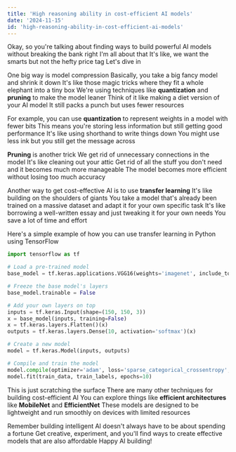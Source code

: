 ```yaml
---
title: 'High reasoning ability in cost-efficient AI models'
date: '2024-11-15'
id: 'high-reasoning-ability-in-cost-efficient-ai-models'
---
```


Okay, so you're talking about finding ways to build powerful AI models without breaking the bank right  I'm all about that  It's like, we want the smarts but not the hefty price tag  Let's dive in

One big way is model compression  Basically, you take a big fancy model and shrink it down  It's like those magic tricks where they fit a whole elephant into a tiny box  We're using techniques like **quantization** and **pruning** to make the model leaner  Think of it like making a diet version of your AI model  It still packs a punch but uses fewer resources

For example, you can use **quantization** to represent weights in a model with fewer bits  This means you're storing less information but still getting good performance  It's like using shorthand to write things down  You might use less ink but you still get the message across

**Pruning** is another trick  We get rid of unnecessary connections in the model  It's like cleaning out your attic  Get rid of all the stuff you don't need and it becomes much more manageable  The model becomes more efficient without losing too much accuracy

Another way to get cost-effective AI is to use **transfer learning**  It's like building on the shoulders of giants  You take a model that's already been trained on a massive dataset and adapt it for your own specific task  It's like borrowing a well-written essay and just tweaking it for your own needs  You save a lot of time and effort

Here's a simple example of how you can use transfer learning in Python using TensorFlow

```python
import tensorflow as tf

# Load a pre-trained model
base_model = tf.keras.applications.VGG16(weights='imagenet', include_top=False)

# Freeze the base model's layers
base_model.trainable = False

# Add your own layers on top
inputs = tf.keras.Input(shape=(150, 150, 3))
x = base_model(inputs, training=False)
x = tf.keras.layers.Flatten()(x)
outputs = tf.keras.layers.Dense(10, activation='softmax')(x)

# Create a new model
model = tf.keras.Model(inputs, outputs)

# Compile and train the model
model.compile(optimizer='adam', loss='sparse_categorical_crossentropy', metrics=['accuracy'])
model.fit(train_data, train_labels, epochs=10)
```

This is just scratching the surface  There are many other techniques for building cost-efficient AI  You can explore things like **efficient architectures** like **MobileNet** and **EfficientNet**  These models are designed to be lightweight and run smoothly on devices with limited resources

Remember  building intelligent AI doesn't always have to be about spending a fortune  Get creative, experiment, and you'll find ways to create effective models that are also affordable  Happy AI building!
